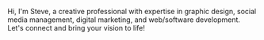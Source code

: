 Hi, I'm Steve, a creative professional with expertise in graphic design, social media management, digital marketing, and web/software development. Let's connect and bring your vision to life!


